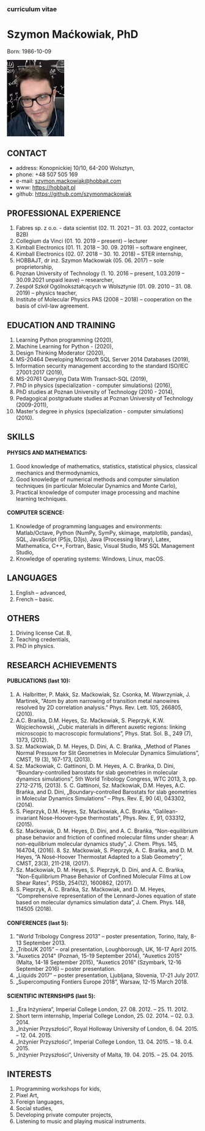 ### curriculum vitae
# Szymon Maćkowiak, PhD 
Born: 1986-10-09 

<img src="img/foto1.jpg" width="150"/>

## CONTACT

- address: Konopnickiej 10/10, 64-200 Wolsztyn, 
- phone: +48 507 505 169 <br>
- e-mail: <szymon.mackowiak@hobbajt.com>
- www: <https://hobbajt.pl>
- github: <https://github.com/szymonmackowiak>


## PROFESSIONAL EXPERIENCE

1. Fabres sp. z o.o. - data scientist (02. 11. 2021 – 31. 03. 2022, contactor B2B)
1. Collegium da Vinci (01. 10. 2019 – present) – lecturer
2. Kimball Electronics (01. 11. 2018 – 30. 09. 2019) – software engineer,
3. Kimball Electronics (02. 07. 2018 – 30. 10. 2018) – STER internship,
4. HOBBAJT, dr inż. Szymon Maćkowiak (05. 06. 2017) – sole proprietorship, 
5. Poznan University of Technology (1. 10. 2016 – present, 1.03.2019 – 30.09.2021 unpaid leave) – researcher,                                
6. Zespół Szkół Ogólnokształcących w Wolsztynie (01. 09. 2010 – 31. 08. 2019) – physics teacher,
7. Institute of Molecular Physics PAS (2008 – 2018) – cooperation on the basis of civil-law agreement.



## EDUCATION AND TRAINING

1. Learning Python programming (2020),
2. Machine Learning for Python - (2020),
3. Design Thinking Moderator (2020),
4. MS-20464 Developing Microsoft SQL Server 2014 Databases (2019),
5. Information security management according to the standard ISO/IEC 27001:2017 (2019),
6. MS-20761 Querying Data With Transact-SQL (2019),
7. PhD in physics (specialization - computer simulations) (2016),
8. PhD studies at Poznan University of Technology (2010 - 2014),
9. Pedagogical postgraduate studies at Poznan University of Technology (2009-2011),
10. Master's degree in physics (specialization - computer simulations) (2010).


## SKILLS

#### PHYSICS AND MATHEMATICS: 

1. Good knowledge of mathematics, statistics, statistical physics, classical mechanics and thermodynamics, 
2. Good knowledge of numerical methods and computer simulation techniques (in particular Molecular Dynamics and Monte Carlo),
3. Practical knowledge of computer image processing and machine learning techniques.


#### COMPUTER SCIENCE: 

1. Knowledge of programming languages and environments: Matlab/Octave, Python (NumPy, SymPy, skimage, matplotlib, pandas), SQL, JavaScript (P5js, D3js), Java (Processing library), Latex, Mathematica, C++, Fortran, Basic, Visual Studio, MS SQL Management Studio,
2. Knowledge of operating systems: Windows, Linux, macOS.

## LANGUAGES

1. English – advanced, 
2. French – basic. 


## OTHERS

1. Driving license Cat. B,
2. Teaching credentials,
3. PhD in physics. 

## RESEARCH ACHIEVEMENTS

#### PUBLICATIONS (last 10):

1. A. Halbritter, P. Makk, Sz. Maćkowiak, Sz. Csonka, M. Wawrzyniak, J. Martinek, “Atom by atom narrowing of transition metal nanowires resolved by 2D correlation analysis.” Phys. Rev. Lett. 105, 266805, (2010).
2. A.C. Brańka, D.M. Heyes, Sz. Maćkowiak, S. Pieprzyk, K.W. Wojciechowski, „Cubic materials in different auxetic regions: linking microscopic to macroscopic formulations”, Phys. Stat. Sol. B., 249 (7), 1373, (2012).
3. Sz. Maćkowiak, D. M. Heyes, D. Dini, A. C. Brańka, „Method of Planes Normal Pressure for Slit Geometries in Molecular Dynamics Simulations”, CMST, 19 (3), 167-173, (2013).
4. Sz. Maćkowiak, C. Gattinoni, D. M. Heyes, A. C. Brańka, D. Dini, “Boundary-controlled barostats for slab geometries in molecular dynamics simulations”, 5th World Tribology Congress, WTC 2013, 3, pp. 2712-2715, (2013). 5. C. Gattinoni, Sz. Maćkowiak, D.M. Heyes, A.C. Brańka, and D. Dini, „Boundary-controlled Barostats for slab geometries in Molecular Dynamics Simulations” – Phys. Rev. E, 90 (4), 043302, (2014).
6. S. Pieprzyk, D.M. Heyes, Sz. Maćkowiak, A.C. Brańka, “Galilean-invariant Nose-Hoover-type thermostats”, Phys. Rev. E, 91, 033312, (2015).
7. Sz. Maćkowiak, D. M. Heyes, D. Dini, and A. C. Brańka, “Non-equilibrium phase behavior and friction of confined molecular films under shear: A non-equilibrium molecular dynamics study”, J. Chem. Phys. 145, 164704, (2016). 8. Sz. Maćkowiak, S. Pieprzyk, A. C. Brańka, and D. M. Heyes, “A Nosé-Hoover Thermostat Adapted to a Slab Geometry”, CMST, 23(3), 211-218, (2017).
9. Sz. Maćkowiak, D. M. Heyes, S. Pieprzyk, D. Dini, and A. C. Brańka, "Non-Equilibrium Phase Behavior of Confined Molecular Films at Low Shear Rates", PSSb, 254(12), 1600862, (2017).
10. S. Pieprzyk, A. C. Brańka, Sz. Maćkowiak, and D. M. Heyes, “Comprehensive representation of the Lennard-Jones equation of state based on molecular dynamics simulation data”, J. Chem. Phys. 148, 114505 (2018). 

#### CONFERENCES (last 5): 

1. "World Tribology Congress 2013” – poster presentation, Torino, Italy, 8-13 September 2013.
2. „TriboUK 2015” – oral presentation, Loughborough, UK, 16-17 April 2015.
3. "Auxetics 2014" (Poznań, 15-19 September 2014), "Auxetics 2015" (Malta, 14-18 September 2015), "Auxetics 2016" (Szymbark, 12-16 September 2016) – poster presentation.
4. „Liquids 2017” – poster presentation,  Ljubljana, Slovenia, 17-21 July 2017.
5. „Supercomputing Fontiers Europe 2018”, Warsaw, 12-15 March 2018. 

#### SCIENTIFIC INTERNSHIPS (last 5): 

1. „Era Inżyniera”, Imperial College London, 27. 08. 2012. – 25. 11. 2012.
2. Short term internship, Imperial College London, 25. 02. 2014. – 02. 0.3. 2014.
3. „Inżynier Przyszłości”, Royal Holloway University of London, 6. 04. 2015. – 12. 04. 2015. 
4. „Inżynier Przyszłości”, Imperial College London, 13. 04. 2015. – 18. 0.4. 2015.
5. „Inżynier Przyszłości”, University of Malta, 19. 04. 2015. – 25. 04. 2015. 

## INTERESTS 

1. Programming workshops for kids, 
2. Pixel Art, 
3. Foreign languages, 
4. Social studies, 
5. Developing private computer projects, 
6. Listening to music and playing musical instruments.
